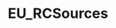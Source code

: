 ---
title: EU_RCSources
crosslinks:
- RCSources
- researchchemicals
- rechemco
- ReagentTesting
- 1P_LSD
- RXSources
- MDMA
- Etizolam
- DarkNetMarkets
- Stims
- DNMUK
- Nootropics
---